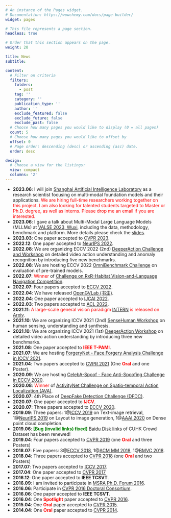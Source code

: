 ```yaml
---
# An instance of the Pages widget.
# Documentation: https://wowchemy.com/docs/page-builder/
widget: pages

# This file represents a page section.
headless: true

# Order that this section appears on the page.
weight: 20

title: News
subtitle: 

content:
  # Filter on criteria
  filters:
    folders:
      - post
    tag: ''
    category: ''
    publication_type: ''
    author: ''
    exclude_featured: false
    exclude_future: false
    exclude_past: false
  # Choose how many pages you would like to display (0 = all pages)
  count: 5
  # Choose how many pages you would like to offset by
  offset: 0
  # Page order: descending (desc) or ascending (asc) date.
  order: desc

design:
  # Choose a view for the listings:
  view: compact
  columns: '2'
---
```

- **2023.06**: I will join [Shanghai Artificial Intelligence Laboratory](https://www.shlab.org.cn/) as a research scientist focusing on multi-modal foundation models and their applications.  <span style="color:red">We are hiring full-time researchers working together on this project. I am also looking for talented students targeted to Master or Ph.D. degree, as well as interns. Please drop me an email if you are interested.</span>
- **2023.06**: I gave a talk about Multi-Modal Large Language Models (MLLMs) at [VALSE 2023, Wuxi](http://valser.org/2023/#/), including the data, methodology, benchmark and platform. More details please check the [slides](../uploads/mllm_valse_2023_release_version.pdf).
- **2023.03**: One paper accepted to [CVPR 2023](https://cvpr2023.thecvf.com/).
- **2022.12**: One paper accepted to [NeurIPS 2022](https://nips.cc/Conferences/2022).
- **2022.08**: We are organizing ECCV 2022 (2nd) [DeeperAction Challenge and Workshop](https://deeperaction.github.io/) on detailed video action understanding and anomaly recognition by introducing five new benchmarks.
- **2022.08**: We are hosting ECCV 2022 [OmniBenchmark Challenge](https://zhangyuanhan-ai.github.io/OmniBenchmark/) on evaluation of pre-trained models.
- **2022.07**: <span style="color:red">Winner</span> of [Challenge on RxR-Habitat Vision-and-Language Navigation Competition](https://ai.google.com/research/rxr/habitat).
- **2022.07**: Four papers accepted to [ECCV 2022](https://eccv2022.ecva.net/).
- **2022.04**: We have released [OpenGVLab (书生)](https://opengvlab.shlab.org.cn/).
- **2022.04**: One paper accepted to [IJCAI 2022](https://ijcai-22.org/).
- **2022.03**: Two papers accepted to [ACL 2022](https://www.2022.aclweb.org/).
- **2021.11**: <span style="color:red">A large-scale general vision paradigm [INTERN](https://opengvlab.shlab.org.cn/) is released on [Arxiv](https://arxiv.org/abs/2111.08687)</span>.
- **2021.10**: We are organizing ICCV 2021 (2nd) [SenseHuman Workshop](https://sense-human.github.io/index_2021.html) on human sensing, understanding and synthesis.
- **2021.10**: We are organizing ICCV 2021 (1st) [DeeperAction Workshop](https://deeperaction.github.io/) on detailed video action understanding by introducing three new benchmarks.
- **2021.08**: One paper accepted to <span style="color:red">**IEEE T-PAMI**</span>.
- **2021.07**: We are hosting [ForgeryNet - Face Forgery Analysis Challenge in ICCV 2021](https://competitions.codalab.org/competitions/33386).
- **2021.04**: Two papers accepted to [CVPR 2021](https://cvpr2021.thecvf.com/) (One  <span style="color:red">**Oral**</span> and one Poster).
- **2020.09**: We are hosting [CelebA-Spoof - Face Anti-Spoofing Challenge in ECCV 2020](https://competitions.codalab.org/competitions/26210).
- **2020.08**: <span style="color:red">Winner</span> of [ActivityNet Challenge on Spatio-temporal Action Localization (AVA)](http://activity-net.org/challenges/2020/).
- **2020.07**: 4th Place of [DeepFake Detection Challenge (DFDC)](https://www.kaggle.com/c/deepfake-detection-challenge).
- **2020.07**: One paper accepted to <span style="color:red">**IJCV**</span>.
- **2020.07**: Three papers accepted to [ECCV 2020](https://eccv2020.ecva.net/).
- **2019.09**: Three papers: 1@[ICCV 2019](https://iccv2019.thecvf.com/) on Text-image retrieval, 1@[NeurIPS 2019](https://nips.cc/Conferences/2019) on Layout to image generation, 1@[AAAI 2020](https://aaai.org/Conferences/AAAI-20/) on Dense point cloud completion.
- **2019.06**: <span style="color:green">**[Bug (invalid links) fixed]**</span> [Baidu Disk links](file:///Users/lucasjing/Library/Containers/com.tencent.xinWeChat/Data/Library/Application%20Support/com.tencent.xinWeChat/2.0b4.0.9/0055825b7948b58660b56956863332f3/Handoff/projects/CUHKcrowd_files/cuhk_crowd_dataset_files/CUHKcrowd_dataset_imgTrk_v2.txt) of CUHK Crowd Dataset has been renewed!
- **2019.04**: Four papers accepted to [CVPR 2019](https://cvpr2019.thecvf.com/) (one <span style="color:red">**Oral**</span> and three Posters)
- **2018.07**: Five papers: 3@[ECCV 2018](https://eccv2018.ecva.net/), 1@[ACM MM 2018](https://2022.acmmm.org/2018), 1@[BMVC 2018](http://bmvc2018.org/).
- **2018.04**: Three papers accepted to [CVPR 2018](https://cvpr2018.thecvf.com/) (one <span style="color:red">**Oral**</span> and two Posters)
- **2017.07**: Two papers accepted to [ICCV 2017](https://iccv2017.thecvf.com/).
- **2017.04**: One paper accepted to [CVPR 2017](https://cvpr2017.thecvf.com/)
- **2016.12**: One paper accepted to **IEEE TCSVT**.
- **2016.09**: I am invited to participate in [MSRA Ph.D. Forum 2016](https://www.microsoft.com/en-us/research/blog/top-phd-students-gather-microsoft-research-asia-phd-forum-2016/).
- **2016.06**: Participate in [CVPR 2016 Doctoral Consortium](http://cvpr2016.thecvf.com/program/doctoral_consortium).
- **2016.06**: One paper accepted to **IEEE TCSVT**.
- **2016.04**: One <span style="color:red">**Spotlight**</span> paper accepted to [CVPR 2016](https://cvpr2016.thecvf.com/).
- **2015.04**: One <span style="color:red">**Oral**</span> paper accepted to [CVPR 2015](https://cvpr2015.thecvf.com/).
- **2014.04**: One <span style="color:red">**Oral**</span> paper accepted to [CVPR 2014](https://cvpr2014.thecvf.com/).